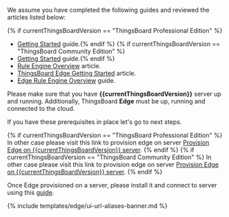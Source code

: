 We assume you have completed the following guides and reviewed the articles listed below:

{% if currentThingsBoardVersion == "ThingsBoard Professional Edition" %}
* [Getting Started](/docs/edge/getting-started/getting-started-pe) guide.{% endif %}
{% if currentThingsBoardVersion == "ThingsBoard Community Edition" %}
* [Getting Started](/docs/edge/getting-started/getting-started-ce) guide.{% endif %}
* [Rule Engine Overview](/docs/user-guide/rule-engine-2-0/overview/) article.
* [ThingsBoard Edge Getting Started](/docs/edge/getting-started/) article.
* [Edge Rule Engine Overview](/docs/edge/rule-engine/general/) guide.

Please make sure that you have **{{currentThingsBoardVersion}}** server up and running. Additionally, ThingsBoard **Edge** must be up, running and connected to the cloud.

If you have these prerequisites in place let's go to next steps.

{% if currentThingsBoardVersion == "ThingsBoard Professional Edition" %}
In other case please visit this link to provision edge on server [Provision Edge on {{currentThingsBoardVersion}} server](/docs/pe/edge/provision-edge-on-server/).
{% endif %}
{% if currentThingsBoardVersion == "ThingsBoard Community Edition" %}
In other case please visit this link to provision edge on server [Provision Edge on {{currentThingsBoardVersion}} server](/docs/edge/provision-edge-on-server/).
{% endif %}

Once Edge provisioned on a server, please install it and connect to server using this [guide](/docs/user-guide/install/edge/installation-options/).

{% include templates/edge/ui-url-aliases-banner.md %} 

